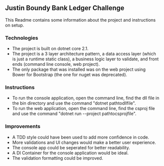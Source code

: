 ## Justin Boundy Bank Ledger Challenge ##

This Readme contains some information about the project and instructions on setup.

### Technologies ###
- The project is built on dotnet core 2.1. 
- The project is a 3 layer architecture pattern, a data access layer (which is just a runtime static class), a business logic layer to validate, and front ends (command line console, web project).
- The only package that was installed was on the web project using Bower for Bootstrap (the one for nuget was deprecated).

### Instructions ###
- To run the console application, open the command line, find the dll file in the bin directory and use the command "dotnet pathtodllfile".
- To run the web application, open the command line, find the csproj file and use the command "dotnet run --project pathtocsprojfile".

### Improvements ###
- A TDD style could have been used to add more confidence in code.
- More validations and UI changes would make a better user experience.
- The console app could be seperated for better readability.
- A DI Container for the console application would be ideal.
- The validation formatting could be improved.
